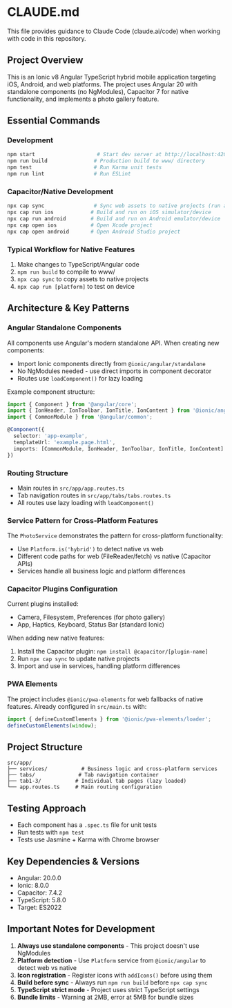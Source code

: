 # CLAUDE.md

This file provides guidance to Claude Code (claude.ai/code) when working with code in this repository.

## Project Overview

This is an Ionic v8 Angular TypeScript hybrid mobile application targeting iOS, Android, and web platforms. The project uses Angular 20 with standalone components (no NgModules), Capacitor 7 for native functionality, and implements a photo gallery feature.

## Essential Commands

### Development
```bash
npm start                    # Start dev server at http://localhost:4200
npm run build               # Production build to www/ directory
npm test                    # Run Karma unit tests
npm run lint                # Run ESLint
```

### Capacitor/Native Development
```bash
npx cap sync                # Sync web assets to native projects (run after build)
npx cap run ios            # Build and run on iOS simulator/device
npx cap run android        # Build and run on Android emulator/device
npx cap open ios           # Open Xcode project
npx cap open android       # Open Android Studio project
```

### Typical Workflow for Native Features
1. Make changes to TypeScript/Angular code
2. `npm run build` to compile to www/
3. `npx cap sync` to copy assets to native projects
4. `npx cap run [platform]` to test on device

## Architecture & Key Patterns

### Angular Standalone Components
All components use Angular's modern standalone API. When creating new components:
- Import Ionic components directly from `@ionic/angular/standalone`
- No NgModules needed - use direct imports in component decorator
- Routes use `loadComponent()` for lazy loading

Example component structure:
```typescript
import { Component } from '@angular/core';
import { IonHeader, IonToolbar, IonTitle, IonContent } from '@ionic/angular/standalone';
import { CommonModule } from '@angular/common';

@Component({
  selector: 'app-example',
  templateUrl: 'example.page.html',
  imports: [CommonModule, IonHeader, IonToolbar, IonTitle, IonContent]
})
```

### Routing Structure
- Main routes in `src/app/app.routes.ts`
- Tab navigation routes in `src/app/tabs/tabs.routes.ts`
- All routes use lazy loading with `loadComponent()`

### Service Pattern for Cross-Platform Features
The `PhotoService` demonstrates the pattern for cross-platform functionality:
- Use `Platform.is('hybrid')` to detect native vs web
- Different code paths for web (FileReader/fetch) vs native (Capacitor APIs)
- Services handle all business logic and platform differences

### Capacitor Plugins Configuration
Current plugins installed:
- Camera, Filesystem, Preferences (for photo gallery)
- App, Haptics, Keyboard, Status Bar (standard Ionic)

When adding new native features:
1. Install the Capacitor plugin: `npm install @capacitor/[plugin-name]`
2. Run `npx cap sync` to update native projects
3. Import and use in services, handling platform differences

### PWA Elements
The project includes `@ionic/pwa-elements` for web fallbacks of native features. Already configured in `src/main.ts` with:
```typescript
import { defineCustomElements } from '@ionic/pwa-elements/loader';
defineCustomElements(window);
```

## Project Structure
```
src/app/
├── services/           # Business logic and cross-platform services
├── tabs/              # Tab navigation container
├── tab1-3/           # Individual tab pages (lazy loaded)
└── app.routes.ts     # Main routing configuration
```

## Testing Approach
- Each component has a `.spec.ts` file for unit tests
- Run tests with `npm test`
- Tests use Jasmine + Karma with Chrome browser

## Key Dependencies & Versions
- Angular: 20.0.0
- Ionic: 8.0.0
- Capacitor: 7.4.2
- TypeScript: 5.8.0
- Target: ES2022

## Important Notes for Development

1. **Always use standalone components** - This project doesn't use NgModules
2. **Platform detection** - Use `Platform` service from `@ionic/angular` to detect web vs native
3. **Icon registration** - Register icons with `addIcons()` before using them
4. **Build before sync** - Always run `npm run build` before `npx cap sync`
5. **TypeScript strict mode** - Project uses strict TypeScript settings
6. **Bundle limits** - Warning at 2MB, error at 5MB for bundle sizes